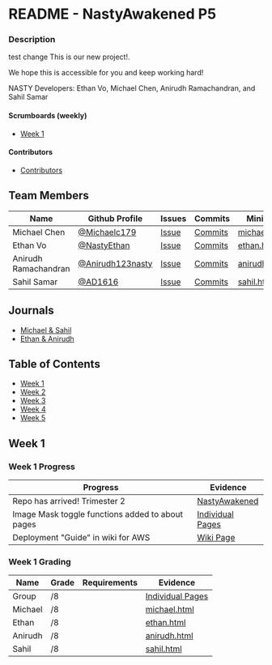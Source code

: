 # README - NastyAwakened P5

### Description
test change
This is our new project!. 


We hope this is accessible for you and keep working hard!

NASTY Developers: Ethan Vo, Michael Chen, Anirudh Ramachandran, and Sahil Samar

#### Scrumboards (weekly)
* [Week 1](https://github.com/NastyEthan/NastyAwakened/projects/1)

#### Contributors
* [Contributors](https://github.com/NastyEthan/NastyAwakened/graphs/contributors)

## Team Members
| Name | Github Profile | Issues | Commits | MiniLab |
| - | - | - | - | -|
| Michael Chen | [@Michaelc179](https://github.com/Michaelc179) | [Issue](https://github.com/NastyEthan/NastyAwakened/issues/created_by/Michaelc179) | [Commits](https://github.com/NastyEthan/NastyAwakened/commits?author=Michaelc179) | [michael.html](https://github.com/NastyEthan/NastyAwakened/blob/main/templates/michael.html) |
| Ethan Vo | [@NastyEthan](https://github.com/NastyEthan) | [Issue](https://github.com/NastyEthan/NastyAwakened/issues/created_by/AD1616) | [Commits](https://github.com/NastyEthan/NastyAwakened/commits?author=NastyEthan) |[ethan.html](https://github.com/NastyEthan/NastyAwakened/blob/main/templates/ethan.html) |
| Anirudh Ramachandran | [@Anirudh123nasty](https://github.com/Anirudh123nasty) | [Issue](https://github.com/NastyEthan/NastyAwakened/issues/created_by/Anirudh123nasty) | [Commits](https://github.com/NastyEthan/NastyAwakened/commits?author=Anirudh123nasty) | [anirudh.html](https://github.com/NastyEthan/NastyAwakened/blob/main/templates/anirudh.html) |
| Sahil Samar | [@AD1616](https://github.com/AD1616) | [Issue](https://github.com/NastyEthan/NastyAwakened/issues/created_by/NastyEthan) | [Commits](https://github.com/NastyEthan/NastyAwakened/commits?author=AD1616) | [sahil.html](https://github.com/NastyEthan/NastyAwakened/blob/main/templates/sahil.html) |

## Journals
* [Michael & Sahil](https://drive.google.com/drive/u/1/folders/109c7P4Li6FC6_TDuxjpdwKTddyE3Jvg1)
* [Ethan & Anirudh](https://docs.google.com/document/d/1-AS5NcpL8dvRFaj1oww0tR8XM1lf20oFSDFuEdq7OxQ/edit?usp=sharing)

## Table of Contents
* [Week 1](https://github.com/NastyEthan/NastyAwakened#week-1)
* [Week 2](https://github.com/NastyEthan/NastyAwakened#week-2)
* [Week 3](https://github.com/NastyEthan/NastyAwakened#week-3)
* [Week 4](https://github.com/NastyEthan/NastyAwakened#week-4)
* [Week 5](https://github.com/NastyEthan/NastyAwakened#week-5)

## Week 1

### Week 1 Progress
| Progress | Evidence |
| - | - |
| Repo has arrived! Trimester 2 | [NastyAwakened](https://github.com/NastyEthan/NastyAwakened) |
| Image Mask toggle functions added to about pages | [Individual Pages](https://github.com/NastyEthan/NastyAwakened/tree/main/templates) |
| Deployment "Guide" in wiki for AWS | [Wiki Page](https://github.com/NastyEthan/NastyAwakened/wiki/Deployment-Guide) |

### Week 1 Grading
| Name | Grade | Requirements | Evidence |
| - | - | - | - |
| Group | /8 | | [Individual Pages]()|
| Michael | /8 | | [michael.html](https://github.com/NastyEthan/NastyAwakened/blob/main/templates/michael.html) |
| Ethan | /8 | | [ethan.html](https://github.com/NastyEthan/NastyAwakened/blob/main/templates/ethan.html) |
| Anirudh | /8 |  | [anirudh.html](https://github.com/NastyEthan/NastyAwakened/blob/main/templates/anirudh.html) |
| Sahil | /8 |  | [sahil.html](https://github.com/NastyEthan/NastyAwakened/blob/main/templates/sahil.html) |

